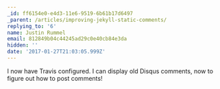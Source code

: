 ```yaml
---
_id: ff6154e0-e4d3-11e6-9519-6b61b17d6497
_parent: /articles/improving-jekyll-static-comments/
replying_to: '6'
name: Justin Rummel
email: 812849b04c44245ad29c0e40cb84e3da
hidden: ''
date: '2017-01-27T21:03:05.999Z'
---
```


I now have Travis configured. I can display old Disqus comments, now to figure
out how to post comments!

